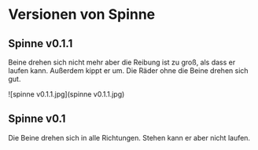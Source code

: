 Versionen von Spinne
====================

Spinne v0.1.1
-------------

Beine drehen sich nicht mehr aber die Reibung ist zu groß, als dass er laufen kann. Außerdem kippt er um. Die Räder ohne die Beine drehen sich gut.

![spinne v0.1.1.jpg](spinne v0.1.1.jpg)

Spinne v0.1
-----------

Die Beine drehen sich in alle Richtungen. Stehen kann er aber nicht laufen.